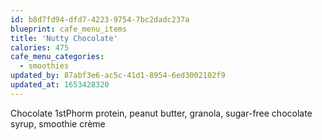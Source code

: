 ```yaml
---
id: b8d7fd94-dfd7-4223-9754-7bc2dadc237a
blueprint: cafe_menu_items
title: 'Nutty Chocolate'
calories: 475
cafe_menu_categories:
  - smoothies
updated_by: 87abf3e6-ac5c-41d1-8954-6ed3002102f9
updated_at: 1653428320
---
```

Chocolate 1stPhorm protein, peanut butter, granola, sugar-free chocolate syrup, smoothie crème